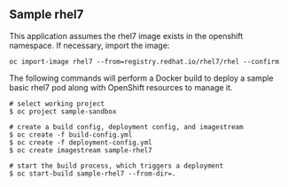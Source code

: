 Sample rhel7
------------

This application assumes the rhel7 image exists in the openshift namespace.  If necessary, import the image:

```
oc import-image rhel7 --from=registry.redhat.io/rhel7/rhel --confirm
```

The following commands will perform a Docker build to deploy a sample basic rhel7 pod along with OpenShift resources to manage it.

```
# select working project
$ oc project sample-sandbox

# create a build config, deployment config, and imagestream
$ oc create -f build-config.yml
$ oc create -f deployment-config.yml
$ oc create imagestream sample-rhel7

# start the build process, which triggers a deployment
$ oc start-build sample-rhel7 --from-dir=.
```
